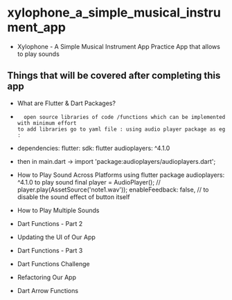 # xylophone_a_simple_musical_instrument_app

- Xylophone - A Simple Musical Instrument App
  Practice App that allows to play sounds

## Things that will be covered after completing this app

- What are Flutter & Dart Packages?
-       open source libraries of code /functions which can be implemented with minimum effort
      to add libraries go to yaml file : using audio player package as eg :
- dependencies:
  flutter:
  sdk: flutter
  audioplayers: ^4.1.0
- then in main.dart -> import 'package:audioplayers/audioplayers.dart';

- How to Play Sound Across Platforms 
    using flutter package audioplayers: ^4.1.0 to play sound
    final player = AudioPlayer(); //
    player.play(AssetSource('note1.wav'));
    enableFeedback: false, // to disable the sound effect of button itself

- How to Play Multiple Sounds 
- Dart Functions - Part 2
- Updating the UI of Our App
- Dart Functions - Part 3
- Dart Functions Challenge
- Refactoring Our App
- Dart Arrow Functions